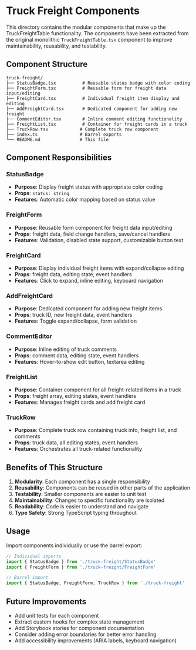 # Truck Freight Components

This directory contains the modular components that make up the TruckFreightTable functionality. The components have been extracted from the original monolithic `TruckFreightTable.tsx` component to improve maintainability, reusability, and testability.

## Component Structure

```
truck-freight/
├── StatusBadge.tsx          # Reusable status badge with color coding
├── FreightForm.tsx          # Reusable form for freight data input/editing
├── FreightCard.tsx          # Individual freight item display and editing
├── AddFreightCard.tsx       # Dedicated component for adding new freight
├── CommentEditor.tsx        # Inline comment editing functionality
├── FreightList.tsx          # Container for freight cards in a truck
├── TruckRow.tsx            # Complete truck row component
├── index.ts                # Barrel exports
└── README.md               # This file
```

## Component Responsibilities

### StatusBadge
- **Purpose**: Display freight status with appropriate color coding
- **Props**: `status: string`
- **Features**: Automatic color mapping based on status value

### FreightForm
- **Purpose**: Reusable form component for freight data input/editing
- **Props**: freight data, field change handlers, save/cancel handlers
- **Features**: Validation, disabled state support, customizable button text

### FreightCard
- **Purpose**: Display individual freight items with expand/collapse editing
- **Props**: freight data, editing state, event handlers
- **Features**: Click to expand, inline editing, keyboard navigation

### AddFreightCard
- **Purpose**: Dedicated component for adding new freight items
- **Props**: truck ID, new freight data, event handlers
- **Features**: Toggle expand/collapse, form validation

### CommentEditor
- **Purpose**: Inline editing of truck comments
- **Props**: comment data, editing state, event handlers
- **Features**: Hover-to-show edit button, textarea editing

### FreightList
- **Purpose**: Container component for all freight-related items in a truck
- **Props**: freight array, editing states, event handlers
- **Features**: Manages freight cards and add freight card

### TruckRow
- **Purpose**: Complete truck row containing truck info, freight list, and comments
- **Props**: truck data, all editing states, event handlers
- **Features**: Orchestrates all truck-related functionality

## Benefits of This Structure

1. **Modularity**: Each component has a single responsibility
2. **Reusability**: Components can be reused in other parts of the application
3. **Testability**: Smaller components are easier to unit test
4. **Maintainability**: Changes to specific functionality are isolated
5. **Readability**: Code is easier to understand and navigate
6. **Type Safety**: Strong TypeScript typing throughout

## Usage

Import components individually or use the barrel export:

```typescript
// Individual imports
import { StatusBadge } from './truck-freight/StatusBadge'
import { FreightForm } from './truck-freight/FreightForm'

// Barrel import
import { StatusBadge, FreightForm, TruckRow } from './truck-freight'
```

## Future Improvements

- Add unit tests for each component
- Extract custom hooks for complex state management
- Add Storybook stories for component documentation
- Consider adding error boundaries for better error handling
- Add accessibility improvements (ARIA labels, keyboard navigation)
